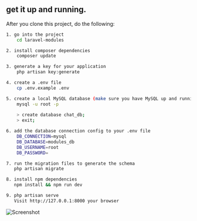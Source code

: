 ## get it up and running.

After you clone this project, do the following:

``` bash
1. go into the project 
    cd laravel-modules

2. install composer dependencies 
    composer update

3. generate a key for your application 
    php artisan key:generate

4. create a .env file
    cp .env.example .env

5. create a local MySQL database (make sure you have MySQL up and running) 
    mysql -u root -p
    
    > create database chat_db;
    > exit;

6. add the database connection config to your .env file
    DB_CONNECTION=mysql
    DB_DATABASE=modules_db
    DB_USERNAME=root
    DB_PASSWORD=

7. run the migration files to generate the schema 
   php artisan migrate

8. install npm dependencies 
   npm install && npm run dev

9. php artisan serve 
   Visit http://127.0.0.1:8000 your browser
````   
![Screenshot](doc/laravel-modules.jpg)   
